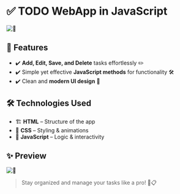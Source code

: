 # ✅ TODO WebApp in JavaScript  

![📌](https://github.com/user-attachments/assets/d8cfe014-8cd8-44e4-a7fd-e1ba92990233)

## 🌟 Features  
- ✔️ **Add, Edit, Save, and Delete** tasks effortlessly ✏️  
- ✔️ Simple yet effective **JavaScript methods** for functionality 🛠️  
- ✔️ Clean and **modern UI design** 🎨  

## 🛠️ Technologies Used  
- 🏗️ **HTML** – Structure of the app  
- 🎨 **CSS** – Styling & animations  
- 🚀 **JavaScript** – Logic & interactivity  

## ✨ Preview  
![📌](https://github.com/user-attachments/assets/f4d7b770-294c-4a45-9876-a132d29d51a6)

> Stay organized and manage your tasks like a pro! 🚀📋  
